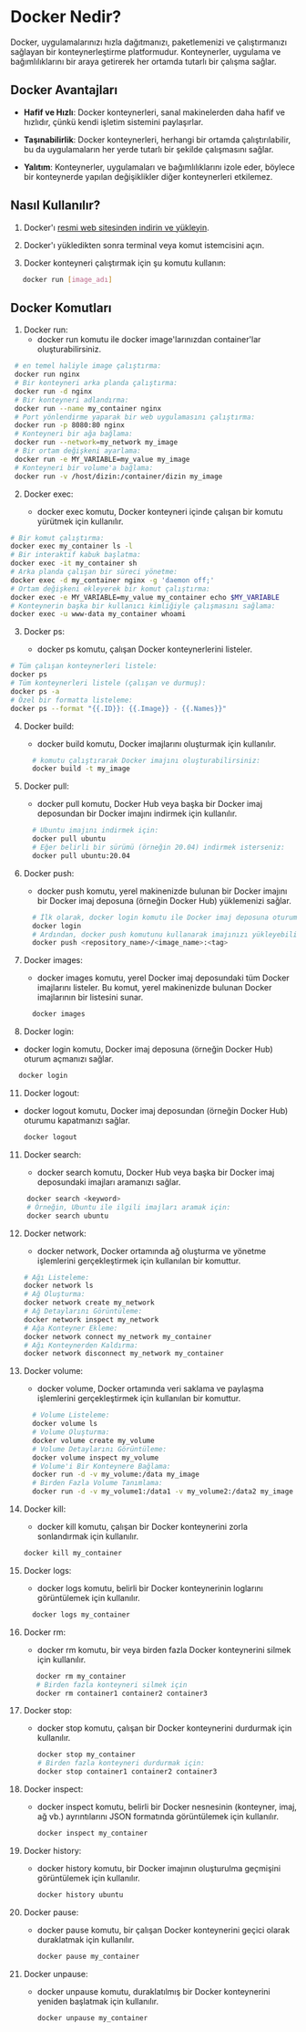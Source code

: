 # Docker Nedir?

Docker, uygulamalarınızı hızla dağıtmanızı, paketlemenizi ve çalıştırmanızı sağlayan bir konteynerleştirme platformudur. Konteynerler, uygulama ve bağımlılıklarını bir araya getirerek her ortamda tutarlı bir çalışma sağlar.

## Docker Avantajları

- **Hafif ve Hızlı**: Docker konteynerleri, sanal makinelerden daha hafif ve hızlıdır, çünkü kendi işletim sistemini paylaşırlar.
  
- **Taşınabilirlik**: Docker konteynerleri, herhangi bir ortamda çalıştırılabilir, bu da uygulamaların her yerde tutarlı bir şekilde çalışmasını sağlar.
  
- **Yalıtım**: Konteynerler, uygulamaları ve bağımlılıklarını izole eder, böylece bir konteynerde yapılan değişiklikler diğer konteynerleri etkilemez.

## Nasıl Kullanılır?

1. Docker'ı [resmi web sitesinden indirin ve yükleyin](https://www.docker.com/get-started).

2. Docker'ı yükledikten sonra terminal veya komut istemcisini açın.

3. Docker konteyneri çalıştırmak için şu komutu kullanın:

```bash
   docker run [image_adı]
```
## Docker Komutları

1. Docker run:
   * docker run komutu ile docker image'larınızdan container'lar oluşturabilirsiniz.
  
 ```bash
  # en temel haliyle image çalıştırma:
  docker run nginx
  # Bir konteyneri arka planda çalıştırma:
  docker run -d nginx
  # Bir konteyneri adlandırma:
  docker run --name my_container nginx
  # Port yönlendirme yaparak bir web uygulamasını çalıştırma:
  docker run -p 8080:80 nginx
  # Konteyneri bir ağa bağlama:
  docker run --network=my_network my_image
  # Bir ortam değişkeni ayarlama:
  docker run -e MY_VARIABLE=my_value my_image
  # Konteyneri bir volume'a bağlama:
  docker run -v /host/dizin:/container/dizin my_image
  ```
2. Docker exec:
   
   * docker exec komutu, Docker konteyneri içinde çalışan bir komutu yürütmek için kullanılır.
  
  ```bash
  # Bir komut çalıştırma:
  docker exec my_container ls -l
  # Bir interaktif kabuk başlatma:
  docker exec -it my_container sh
  # Arka planda çalışan bir süreci yönetme:
  docker exec -d my_container nginx -g 'daemon off;'
  # Ortam değişkeni ekleyerek bir komut çalıştırma:
  docker exec -e MY_VARIABLE=my_value my_container echo $MY_VARIABLE
  # Konteynerin başka bir kullanıcı kimliğiyle çalışmasını sağlama:
  docker exec -u www-data my_container whoami
  ```
3. Docker ps:
   
   * docker ps komutu, çalışan Docker konteynerlerini listeler.
  
  ```bash
  # Tüm çalışan konteynerleri listele:
  docker ps
  # Tüm konteynerleri listele (çalışan ve durmuş):
  docker ps -a
  # Özel bir formatta listeleme:
  docker ps --format "{{.ID}}: {{.Image}} - {{.Names}}"
  ```
4. Docker build:
   
   * docker build komutu, Docker imajlarını oluşturmak için kullanılır.
     
   ```bash
     # komutu çalıştırarak Docker imajını oluşturabilirsiniz:
     docker build -t my_image
   ```
6. Docker pull:
   
   * docker pull komutu, Docker Hub veya başka bir Docker imaj deposundan bir Docker imajını indirmek için kullanılır.
     
   ```bash
     # Ubuntu imajını indirmek için:
     docker pull ubuntu
     # Eğer belirli bir sürümü (örneğin 20.04) indirmek isterseniz:
     docker pull ubuntu:20.04
   ```
7. Docker push:
   
   * docker push komutu, yerel makinenizde bulunan bir Docker imajını bir Docker imaj deposuna (örneğin Docker Hub) yüklemenizi sağlar.
     
   ```bash
     # İlk olarak, docker login komutu ile Docker imaj deposuna oturum açmanız gerekir:
     docker login
     # Ardından, docker push komutunu kullanarak imajınızı yükleyebilirsiniz:
     docker push <repository_name>/<image_name>:<tag>
   ```
9. Docker images:
    
   * docker images komutu, yerel Docker imaj deposundaki tüm Docker imajlarını listeler. Bu komut, yerel makinenizde bulunan Docker imajlarının bir listesini sunar.
     
   ```bash
     docker images
   ```
11. Docker login:
    
   * docker login komutu, Docker imaj deposuna (örneğin Docker Hub) oturum açmanızı sağlar.
     
   ```bash
     docker login
   ```
11. Docker logout:
    
   * docker logout komutu, Docker imaj deposundan (örneğin Docker Hub) oturumu kapatmanızı sağlar.
     
     ```bash
     docker logout
     ```
11. Docker search:
    
    * docker search komutu, Docker Hub veya başka bir Docker imaj deposundaki imajları aramanızı sağlar.
      
  ```bash
      docker search <keyword>
      # Örneğin, Ubuntu ile ilgili imajları aramak için:
      docker search ubuntu
  ```
12. Docker network:
    
    * docker network, Docker ortamında ağ oluşturma ve yönetme işlemlerini gerçekleştirmek için kullanılan bir komuttur.
      
    ```bash
    # Ağı Listeleme:
    docker network ls
    # Ağ Oluşturma:
    docker network create my_network
    # Ağ Detaylarını Görüntüleme:
    docker network inspect my_network
    # Ağa Konteyner Ekleme:
    docker network connect my_network my_container
    # Ağı Konteynerden Kaldırma:
    docker network disconnect my_network my_container
    ```
13. Docker volume:
    
    * docker volume, Docker ortamında veri saklama ve paylaşma işlemlerini gerçekleştirmek için kullanılan bir komuttur.
      
    ```bash
      # Volume Listeleme:
      docker volume ls
      # Volume Oluşturma:
      docker volume create my_volume
      # Volume Detaylarını Görüntüleme:
      docker volume inspect my_volume
      # Volume'i Bir Konteynere Bağlama:
      docker run -d -v my_volume:/data my_image
      # Birden Fazla Volume Tanımlama:
      docker run -d -v my_volume1:/data1 -v my_volume2:/data2 my_image
    ```
  15. Docker kill:
      
      * docker kill komutu, çalışan bir Docker konteynerini zorla sonlandırmak için kullanılır.
        
      ```bash
      docker kill my_container
      ```
  17. Docker logs:
      
      * docker logs komutu, belirli bir Docker konteynerinin loglarını görüntülemek için kullanılır.
        
      ```bash
        docker logs my_container
      ```
  19. Docker rm:
      
      * docker rm komutu, bir veya birden fazla Docker konteynerini silmek için kullanılır.
        
      ```bash
         docker rm my_container
         # Birden fazla konteyneri silmek için
         docker rm container1 container2 container3
      ```
  21. Docker stop:
      * docker stop komutu, çalışan bir Docker konteynerini durdurmak için kullanılır.
        
        ```bash
        docker stop my_container
        # Birden fazla konteyneri durdurmak için:
        docker stop container1 container2 container3
        ```
  22. Docker inspect:
      * docker inspect komutu, belirli bir Docker nesnesinin (konteyner, imaj, ağ vb.) ayrıntılarını JSON formatında görüntülemek için kullanılır.
        
        ```bash
        docker inspect my_container
        ```
  23. Docker history:
      * docker history komutu, bir Docker imajının oluşturulma geçmişini görüntülemek için kullanılır.
        
        ```bash
        docker history ubuntu
        ```
  24. Docker pause:
      * docker pause komutu, bir çalışan Docker konteynerini geçici olarak duraklatmak için kullanılır.
        
        ```bash
        docker pause my_container
        ```
  25. Docker unpause:
      * docker unpause komutu, duraklatılmış bir Docker konteynerini yeniden başlatmak için kullanılır.
        
        ```bash
        docker unpause my_container
        ```
        
        

    
